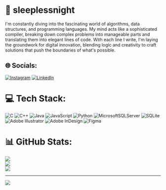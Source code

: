 # 🌃 sleeplessnight
I'm constantly diving into the fascinating world of algorithms, data structures, and programming languages. My mind acts like a sophisticated compiler, breaking down complex problems into manageable parts and translating them into elegant lines of code. With each line I write, I'm laying the groundwork for digital innovation, blending logic and creativity to craft solutions that push the boundaries of what's possible.


## 🌐 Socials:
[![Instagram](https://img.shields.io/badge/Instagram-%23E4405F.svg?logo=Instagram&logoColor=white)](https://instagram.com/@vincent_devin_) [![LinkedIn](https://img.shields.io/badge/LinkedIn-%230077B5.svg?logo=linkedin&logoColor=white)](https://linkedin.com/in/vincentius-oktara) 

# 💻 Tech Stack:
![C](https://img.shields.io/badge/c-%2300599C.svg?style=for-the-badge&logo=c&logoColor=white) ![C++](https://img.shields.io/badge/c++-%2300599C.svg?style=for-the-badge&logo=c%2B%2B&logoColor=white) ![Java](https://img.shields.io/badge/java-%23ED8B00.svg?style=for-the-badge&logo=openjdk&logoColor=white) ![JavaScript](https://img.shields.io/badge/javascript-%23323330.svg?style=for-the-badge&logo=javascript&logoColor=%23F7DF1E) ![Python](https://img.shields.io/badge/python-3670A0?style=for-the-badge&logo=python&logoColor=ffdd54) ![MicrosoftSQLServer](https://img.shields.io/badge/Microsoft%20SQL%20Server-CC2927?style=for-the-badge&logo=microsoft%20sql%20server&logoColor=white) ![SQLite](https://img.shields.io/badge/sqlite-%2307405e.svg?style=for-the-badge&logo=sqlite&logoColor=white) ![Adobe Illustrator](https://img.shields.io/badge/adobe%20illustrator-%23FF9A00.svg?style=for-the-badge&logo=adobe%20illustrator&logoColor=white) ![Adobe InDesign](https://img.shields.io/badge/Adobe%20InDesign-49021F?style=for-the-badge&logo=adobeindesign&logoColor=FF3366) ![Figma](https://img.shields.io/badge/figma-%23F24E1E.svg?style=for-the-badge&logo=figma&logoColor=white)
# 📊 GitHub Stats:
![](https://github-readme-stats.vercel.app/api?username=Vincent1646&theme=tokyonight&hide_border=true&include_all_commits=true&count_private=false)<br/>
![](https://github-readme-streak-stats.herokuapp.com/?user=Vincent1646&theme=tokyonight&hide_border=true)<br/>
![](https://github-readme-stats.vercel.app/api/top-langs/?username=Vincent1646&theme=tokyonight&hide_border=true&include_all_commits=true&count_private=false&layout=compact)

---
[![](https://visitcount.itsvg.in/api?id=Vincent1646&icon=5&color=11)](https://visitcount.itsvg.in)

<!-- Proudly created with GPRM ( https://gprm.itsvg.in ) -->
